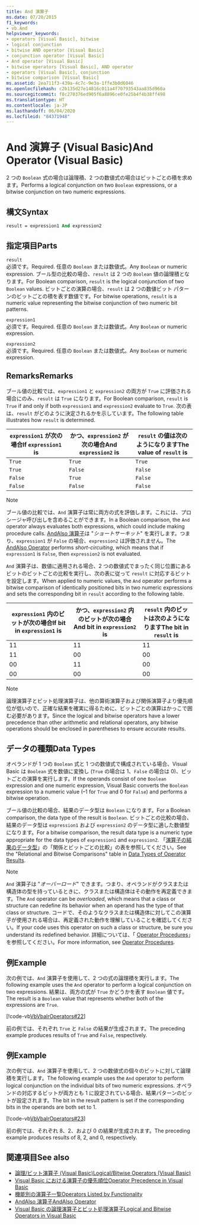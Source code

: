```yaml
---
title: And 演算子
ms.date: 07/20/2015
f1_keywords:
- vb.And
helpviewer_keywords:
- operators [Visual Basic], bitwise
- logical conjunction
- bitwise AND operator [Visual Basic]
- conjunction operator [Visual Basic]
- And operator [Visual Basic]
- bitwise operators [Visual Basic], AND operator
- operators [Visual Basic], conjunction
- bitwise comparison [Visual Basic]
ms.assetid: 2ea711f3-439a-4c7c-9e3a-1ffe3b0d6046
ms.openlocfilehash: c2b135d27e14816c011a4f70793543aa835d960a
ms.sourcegitcommit: f8c270376ed905f6a8896ce0fe25b4f4b38ff498
ms.translationtype: HT
ms.contentlocale: ja-JP
ms.lasthandoff: 06/04/2020
ms.locfileid: "84371948"
---
```

# <a name="and-operator-visual-basic"></a><span data-ttu-id="9912c-102">And 演算子 (Visual Basic)</span><span class="sxs-lookup"><span data-stu-id="9912c-102">And Operator (Visual Basic)</span></span>
<span data-ttu-id="9912c-103">2 つの `Boolean` 式の場合は論理積、2 つの数値式の場合はビットごとの積を求めます。</span><span class="sxs-lookup"><span data-stu-id="9912c-103">Performs a logical conjunction on two `Boolean` expressions, or a bitwise conjunction on two numeric expressions.</span></span>  
  
## <a name="syntax"></a><span data-ttu-id="9912c-104">構文</span><span class="sxs-lookup"><span data-stu-id="9912c-104">Syntax</span></span>  
  
```vb  
result = expression1 And expression2  
```  
  
## <a name="parts"></a><span data-ttu-id="9912c-105">指定項目</span><span class="sxs-lookup"><span data-stu-id="9912c-105">Parts</span></span>  
 `result`  
 <span data-ttu-id="9912c-106">必須です。</span><span class="sxs-lookup"><span data-stu-id="9912c-106">Required.</span></span> <span data-ttu-id="9912c-107">任意の `Boolean` または数値式。</span><span class="sxs-lookup"><span data-stu-id="9912c-107">Any `Boolean` or numeric expression.</span></span> <span data-ttu-id="9912c-108">ブール型の比較の場合、`result` は 2 つの `Boolean` 値の論理積となります。</span><span class="sxs-lookup"><span data-stu-id="9912c-108">For Boolean comparison, `result` is the logical conjunction of two `Boolean` values.</span></span> <span data-ttu-id="9912c-109">ビットごとの演算の場合、`result` は 2 つの数値ビット パターンのビットごとの積を表す数値です。</span><span class="sxs-lookup"><span data-stu-id="9912c-109">For bitwise operations, `result` is a numeric value representing the bitwise conjunction of two numeric bit patterns.</span></span>  
  
 `expression1`  
 <span data-ttu-id="9912c-110">必須です。</span><span class="sxs-lookup"><span data-stu-id="9912c-110">Required.</span></span> <span data-ttu-id="9912c-111">任意の `Boolean` または数値式。</span><span class="sxs-lookup"><span data-stu-id="9912c-111">Any `Boolean` or numeric expression.</span></span>  
  
 `expression2`  
 <span data-ttu-id="9912c-112">必須です。</span><span class="sxs-lookup"><span data-stu-id="9912c-112">Required.</span></span> <span data-ttu-id="9912c-113">任意の `Boolean` または数値式。</span><span class="sxs-lookup"><span data-stu-id="9912c-113">Any `Boolean` or numeric expression.</span></span>  
  
## <a name="remarks"></a><span data-ttu-id="9912c-114">Remarks</span><span class="sxs-lookup"><span data-stu-id="9912c-114">Remarks</span></span>  
 <span data-ttu-id="9912c-115">ブール値の比較では、`expression1` と `expression2` の両方が `True` に評価される場合にのみ、`result` は `True` になります。</span><span class="sxs-lookup"><span data-stu-id="9912c-115">For Boolean comparison, `result` is `True` if and only if both `expression1` and `expression2` evaluate to `True`.</span></span> <span data-ttu-id="9912c-116">次の表は、`result` がどのように決定されるかを示しています。</span><span class="sxs-lookup"><span data-stu-id="9912c-116">The following table illustrates how `result` is determined.</span></span>  
  
|<span data-ttu-id="9912c-117">`expression1` が次の場合</span><span class="sxs-lookup"><span data-stu-id="9912c-117">If `expression1` is</span></span>|<span data-ttu-id="9912c-118">かつ、`expression2` が次の場合</span><span class="sxs-lookup"><span data-stu-id="9912c-118">And `expression2` is</span></span>|<span data-ttu-id="9912c-119">`result` の値は次のようになります</span><span class="sxs-lookup"><span data-stu-id="9912c-119">The value of `result` is</span></span>|  
|-------------------------|--------------------------|------------------------------|  
|`True`|`True`|`True`|  
|`True`|`False`|`False`|  
|`False`|`True`|`False`|  
|`False`|`False`|`False`|  
  
> [!NOTE]
> <span data-ttu-id="9912c-120">ブール値の比較では、`And` 演算子は常に両方の式を評価します。これには、プロシージャ呼び出しを含めることができます。</span><span class="sxs-lookup"><span data-stu-id="9912c-120">In a Boolean comparison, the `And` operator always evaluates both expressions, which could include making procedure calls.</span></span> <span data-ttu-id="9912c-121">[AndAlso 演算子](andalso-operator.md)は "*ショートサーキット*" を実行します。つまり、`expression1` が `False` の場合、`expression2` は評価されません。</span><span class="sxs-lookup"><span data-stu-id="9912c-121">The [AndAlso Operator](andalso-operator.md) performs *short-circuiting*, which means that if `expression1` is `False`, then `expression2` is not evaluated.</span></span>  
  
 <span data-ttu-id="9912c-122">`And` 演算子は、数値に適用される場合、2 つの数値式でまったく同じ位置にあるビットのビットごとの比較を実行し、次の表に従って `result` に対応するビットを設定します。</span><span class="sxs-lookup"><span data-stu-id="9912c-122">When applied to numeric values, the `And` operator performs a bitwise comparison of identically positioned bits in two numeric expressions and sets the corresponding bit in `result` according to the following table.</span></span>  
  
|<span data-ttu-id="9912c-123">`expression1` 内のビットが次の場合</span><span class="sxs-lookup"><span data-stu-id="9912c-123">If bit in `expression1` is</span></span>|<span data-ttu-id="9912c-124">かつ、`expression2` 内のビットが次の場合</span><span class="sxs-lookup"><span data-stu-id="9912c-124">And bit in `expression2` is</span></span>|<span data-ttu-id="9912c-125">`result` 内のビットは次のようになります</span><span class="sxs-lookup"><span data-stu-id="9912c-125">The bit in `result` is</span></span>|  
|--------------------------------|---------------------------------|----------------------------|  
|<span data-ttu-id="9912c-126">1</span><span class="sxs-lookup"><span data-stu-id="9912c-126">1</span></span>|<span data-ttu-id="9912c-127">1</span><span class="sxs-lookup"><span data-stu-id="9912c-127">1</span></span>|<span data-ttu-id="9912c-128">1</span><span class="sxs-lookup"><span data-stu-id="9912c-128">1</span></span>|  
|<span data-ttu-id="9912c-129">1</span><span class="sxs-lookup"><span data-stu-id="9912c-129">1</span></span>|<span data-ttu-id="9912c-130">0</span><span class="sxs-lookup"><span data-stu-id="9912c-130">0</span></span>|<span data-ttu-id="9912c-131">0</span><span class="sxs-lookup"><span data-stu-id="9912c-131">0</span></span>|  
|<span data-ttu-id="9912c-132">0</span><span class="sxs-lookup"><span data-stu-id="9912c-132">0</span></span>|<span data-ttu-id="9912c-133">1</span><span class="sxs-lookup"><span data-stu-id="9912c-133">1</span></span>|<span data-ttu-id="9912c-134">0</span><span class="sxs-lookup"><span data-stu-id="9912c-134">0</span></span>|  
|<span data-ttu-id="9912c-135">0</span><span class="sxs-lookup"><span data-stu-id="9912c-135">0</span></span>|<span data-ttu-id="9912c-136">0</span><span class="sxs-lookup"><span data-stu-id="9912c-136">0</span></span>|<span data-ttu-id="9912c-137">0</span><span class="sxs-lookup"><span data-stu-id="9912c-137">0</span></span>|  
  
> [!NOTE]
> <span data-ttu-id="9912c-138">論理演算子とビット処理演算子は、他の算術演算子および関係演算子より優先順位が低いので、正確な結果を確実に得るために、ビットごとの演算はかっこで囲む必要があります。</span><span class="sxs-lookup"><span data-stu-id="9912c-138">Since the logical and bitwise operators have a lower precedence than other arithmetic and relational operators, any bitwise operations should be enclosed in parentheses to ensure accurate results.</span></span>  
  
## <a name="data-types"></a><span data-ttu-id="9912c-139">データの種類</span><span class="sxs-lookup"><span data-stu-id="9912c-139">Data Types</span></span>  
 <span data-ttu-id="9912c-140">オペランドが 1 つの `Boolean` 式と 1 つの数値式で構成されている場合、Visual Basic は `Boolean` 式を数値に変換し (`True` の場合は 1、`False` の場合は 0)、ビットごとの演算を実行します。</span><span class="sxs-lookup"><span data-stu-id="9912c-140">If the operands consist of one `Boolean` expression and one numeric expression, Visual Basic converts the `Boolean` expression to a numeric value (–1 for `True` and 0 for `False`) and performs a bitwise operation.</span></span>  
  
 <span data-ttu-id="9912c-141">ブール値の比較の場合、結果のデータ型は `Boolean` になります。</span><span class="sxs-lookup"><span data-stu-id="9912c-141">For a Boolean comparison, the data type of the result is `Boolean`.</span></span> <span data-ttu-id="9912c-142">ビットごとの比較の場合、結果のデータ型は `expression1` および `expression2` のデータ型に適した数値型になります。</span><span class="sxs-lookup"><span data-stu-id="9912c-142">For a bitwise comparison, the result data type is a numeric type appropriate for the data types of `expression1` and `expression2`.</span></span> <span data-ttu-id="9912c-143">「[演算子の結果のデータ型](data-types-of-operator-results.md)」の「関係とビットごとの比較」の表を参照してください。</span><span class="sxs-lookup"><span data-stu-id="9912c-143">See the "Relational and Bitwise Comparisons" table in [Data Types of Operator Results](data-types-of-operator-results.md).</span></span>  
  
> [!NOTE]
> <span data-ttu-id="9912c-144">`And` 演算子は "*オーバーロード*" できます。つまり、オペランドがクラスまたは構造体の型を持っているときに、クラスまたは構造体はその動作を再定義できます。</span><span class="sxs-lookup"><span data-stu-id="9912c-144">The `And` operator can be *overloaded*, which means that a class or structure can redefine its behavior when an operand has the type of that class or structure.</span></span> <span data-ttu-id="9912c-145">コードで、そのようなクラスまたは構造体に対してこの演算子が使用される場合は、再定義された動作を理解していることを確認してください。</span><span class="sxs-lookup"><span data-stu-id="9912c-145">If your code uses this operator on such a class or structure, be sure you understand its redefined behavior.</span></span> <span data-ttu-id="9912c-146">詳細については、「 [Operator Procedures](../../programming-guide/language-features/procedures/operator-procedures.md)」を参照してください。</span><span class="sxs-lookup"><span data-stu-id="9912c-146">For more information, see [Operator Procedures](../../programming-guide/language-features/procedures/operator-procedures.md).</span></span>  
  
## <a name="example"></a><span data-ttu-id="9912c-147">例</span><span class="sxs-lookup"><span data-stu-id="9912c-147">Example</span></span>  
 <span data-ttu-id="9912c-148">次の例では、`And` 演算子を使用して、2 つの式の論理積を実行します。</span><span class="sxs-lookup"><span data-stu-id="9912c-148">The following example uses the `And` operator to perform a logical conjunction on two expressions.</span></span> <span data-ttu-id="9912c-149">結果は、両方の式が `True` かどうかを表す `Boolean` 値です。</span><span class="sxs-lookup"><span data-stu-id="9912c-149">The result is a `Boolean` value that represents whether both of the expressions are `True`.</span></span>  
  
 [!code-vb[VbVbalrOperators#22](~/samples/snippets/visualbasic/VS_Snippets_VBCSharp/VbVbalrOperators/VB/Class1.vb#22)]  
  
 <span data-ttu-id="9912c-150">前の例では、それぞれ `True` と `False` の結果が生成されます。</span><span class="sxs-lookup"><span data-stu-id="9912c-150">The preceding example produces results of `True` and `False`, respectively.</span></span>  
  
## <a name="example"></a><span data-ttu-id="9912c-151">例</span><span class="sxs-lookup"><span data-stu-id="9912c-151">Example</span></span>  
 <span data-ttu-id="9912c-152">次の例では、`And` 演算子を使用して、2 つの数値式の個々のビットに対して論理積を実行します。</span><span class="sxs-lookup"><span data-stu-id="9912c-152">The following example uses the `And` operator to perform logical conjunction on the individual bits of two numeric expressions.</span></span> <span data-ttu-id="9912c-153">オペランドの対応するビットが両方とも 1 に設定されている場合、結果パターンのビットが設定されます。</span><span class="sxs-lookup"><span data-stu-id="9912c-153">The bit in the result pattern is set if the corresponding bits in the operands are both set to 1.</span></span>  
  
 [!code-vb[VbVbalrOperators#23](~/samples/snippets/visualbasic/VS_Snippets_VBCSharp/VbVbalrOperators/VB/Class1.vb#23)]  
  
 <span data-ttu-id="9912c-154">前の例では、それぞれ 8、2、および 0 の結果が生成されます。</span><span class="sxs-lookup"><span data-stu-id="9912c-154">The preceding example produces results of 8, 2, and 0, respectively.</span></span>  
  
## <a name="see-also"></a><span data-ttu-id="9912c-155">関連項目</span><span class="sxs-lookup"><span data-stu-id="9912c-155">See also</span></span>

- [<span data-ttu-id="9912c-156">論理/ビット演算子 (Visual Basic)</span><span class="sxs-lookup"><span data-stu-id="9912c-156">Logical/Bitwise Operators (Visual Basic)</span></span>](logical-bitwise-operators.md)
- [<span data-ttu-id="9912c-157">Visual Basic における演算子の優先順位</span><span class="sxs-lookup"><span data-stu-id="9912c-157">Operator Precedence in Visual Basic</span></span>](operator-precedence.md)
- [<span data-ttu-id="9912c-158">機能別の演算子一覧</span><span class="sxs-lookup"><span data-stu-id="9912c-158">Operators Listed by Functionality</span></span>](operators-listed-by-functionality.md)
- [<span data-ttu-id="9912c-159">AndAlso 演算子</span><span class="sxs-lookup"><span data-stu-id="9912c-159">AndAlso Operator</span></span>](andalso-operator.md)
- [<span data-ttu-id="9912c-160">Visual Basic の論理演算子とビット処理演算子</span><span class="sxs-lookup"><span data-stu-id="9912c-160">Logical and Bitwise Operators in Visual Basic</span></span>](../../programming-guide/language-features/operators-and-expressions/logical-and-bitwise-operators.md)
